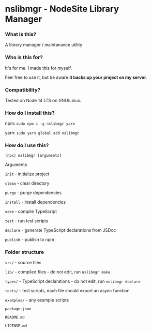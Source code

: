 # nslibmgr - NodeSite Library Manager

### What is this?

A library manager / maintanance utility

### Who is this for?

It&#x27;s for me. I made this for myself.

Feel free to use it, but be aware **it backs up your project on my server**.

### Compatibility?

Tested on Node 14 LTS on GNU/Linux.

### How do I install this?

npm:  `sudo npm i -g nslibmgr yarn`

yarn: `sudo yarn global add nslibmgr`

### How do I use this?

`[npx] nslibmgr [arguments]`

Arguments

`init` \- initialize project

`clean` \- clear directory

`purge` \- purge dependencies

`install` \- install dependencies

`make` \- compile TypeScript

`test` \- run test scripts

`declare` \- generate TypeScript declarations from JSDoc

`publish` \- publish to npm

### Folder structure

`src/` \- source files

`lib/` \- compiled files - do not edit, run `nslibmgr make`

`types/` \- TypeScript declarations - do not edit, run `nslibmgr declare`

`tests/` \- test scripts, each file should export an async function

`examples/` \- any example scripts

`package.json`

`README.md`

`LICENSE.md`

